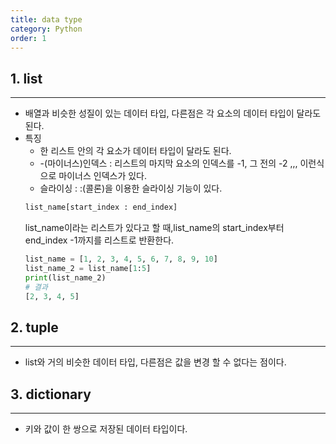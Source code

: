 ```yaml
---
title: data type
category: Python
order: 1
---
```

## 1. list
- - -
- 배열과 비슷한 성질이 있는 데이터 타입, 다른점은 각 요소의 데이터 타입이 달라도 된다.
- 특징
  - 한 리스트 안의 각 요소가 데이터 타입이 달라도 된다. 
  - -(마이너스)인덱스 : 리스트의 마지막 요소의 인덱스를 -1, 그 전의 -2 ,,, 이런식으로 마이너스 인덱스가 있다.
  - 슬라이싱 : :(콜론)을 이용한 슬라이싱 기능이 있다.
  ```python
  list_name[start_index : end_index] 
  ```
  list_name이라는 리스트가 있다고 할 때,list_name의 start_index부터 end_index -1까지를 리스트로 반환한다.  
  ```python                    
  list_name = [1, 2, 3, 4, 5, 6, 7, 8, 9, 10]
  list_name_2 = list_name[1:5]
  print(list_name_2)
  # 결과 
  [2, 3, 4, 5]
  ```


## 2. tuple
- - -
  - list와 거의 비슷한 데이터 타입, 다른점은 값을 변경 할 수 없다는 점이다.  


## 3. dictionary
- - -  
  - 키와 값이 한 쌍으로 저장된 데이터 타입이다.
    